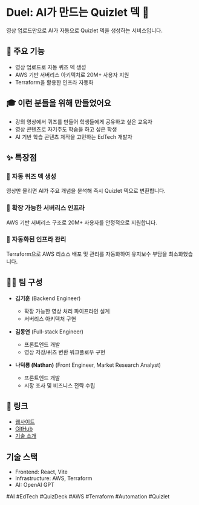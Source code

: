 # Duel: AI가 만드는 Quizlet 덱 🚀

영상 업로드만으로 AI가 자동으로 Quizlet 덱을 생성하는 서비스입니다.

## 🎯 주요 기능

- 영상 업로드로 자동 퀴즈 덱 생성
- AWS 기반 서버리스 아키텍처로 20M+ 사용자 지원
- Terraform을 활용한 인프라 자동화

## 🎓 이런 분들을 위해 만들었어요

- 강의 영상에서 퀴즈를 만들어 학생들에게 공유하고 싶은 교육자
- 영상 콘텐츠로 자기주도 학습을 하고 싶은 학생
- AI 기반 학습 콘텐츠 제작을 고민하는 EdTech 개발자

## ✨ 특장점

### 🔹 자동 퀴즈 덱 생성

영상만 올리면 AI가 주요 개념을 분석해 즉시 Quizlet 덱으로 변환합니다.

### 🔹 확장 가능한 서버리스 인프라

AWS 기반 서버리스 구조로 20M+ 사용자를 안정적으로 지원합니다.

### 🔹 자동화된 인프라 관리

Terraform으로 AWS 리소스 배포 및 관리를 자동화하여 유지보수 부담을 최소화했습니다.

## 👨‍💻 팀 구성

- **김기훈** (Backend Engineer)
  - 확장 가능한 영상 처리 파이프라인 설계
  - 서버리스 아키텍처 구현

- **김동연** (Full-stack Engineer)
  - 프론트엔드 개발
  - 영상 저장/퀴즈 변환 워크플로우 구현

- **나덕룡 (Nathan)** (Front Engineer, Market Research Analyst)
  - 프론트엔드 개발
  - 시장 조사 및 비즈니스 전략 수립

## 🔗 링크

- [웹사이트](https://duel.work/)
- [GitHub](https://lnkd.in/g2WbfrhS)
- [기술 소개](https://lnkd.in/gDJusKUx)

## 기술 스택

- Frontend: React, Vite
- Infrastructure: AWS, Terraform
- AI: OpenAI GPT

#AI #EdTech #QuizDeck #AWS #Terraform #Automation #Quizlet
